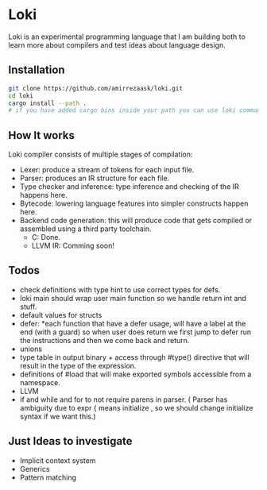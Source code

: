 # Loki

Loki is an experimental programming language that I am building both to learn more about compilers and test ideas about language design.

## Installation

```bash
git clone https://github.com/amirrezaask/loki.git
cd loki
cargo install --path .
# if you have added cargo bins inside your path you can use loki command.
```
## How It works

Loki compiler consists of multiple stages of compilation:

- Lexer: produce a stream of tokens for each input file.
- Parser: produces an IR structure for each file.
- Type checker and inference: type inference and checking of the IR happens here.
- Bytecode: lowering language features into simpler constructs happen here.
- Backend code generation: this will produce code that gets compiled or assembled using a third party toolchain.
  * C: Done.
  * LLVM IR: Comming soon!

## Todos

- check definitions with type hint to use correct types for defs.
- loki main should wrap user main function so we handle return int and stuff.
- default values for structs
- defer: *each function that have a defer usage, will have a label at the end (with a guard) so when user does return we first jump to defer run the instructions and then we come back and return.
- unions
- type table in output binary + access through #type() directive that will result in the type of the expression.
- definitions of #load that will make exported symbols accessible from a namespace.
- LLVM
- if and while and for to not require parens in parser. ( Parser has ambiguity due to expr { means initialize , so we should change initialize syntax if we want this.)


## Just Ideas to investigate
- Implicit context system
- Generics
- Pattern matching
